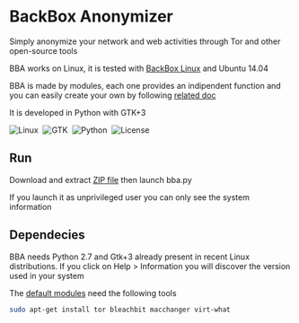 BackBox Anonymizer
==============

Simply anonymize your network and web activities through Tor and other open-source tools <br />

BBA works on Linux, it is tested with [BackBox Linux](https://www.backbox.org) and Ubuntu 14.04 <br />

BBA is made by modules, each one provides an indipendent function and you can easily create your own by following [related doc](doc/Modules.md/making-a-new-module)<br />

It is developed in Python with GTK+3

![Linux](http://img.shields.io/badge/OS-Linux-blue.svg)&nbsp; 
![GTK](http://img.shields.io/badge/GUI-GTK+3-yellow.svg)&nbsp; 
![Python](http://img.shields.io/badge/Language-Python-green.svg)&nbsp; 
![License](http://img.shields.io/badge/License-GNU_GPL_2.0-red.svg)&nbsp; 

Run
--------------
Download and extract [ZIP file](https://github.com/4nto/bba/archive/master.zip) then launch bba.py

If you launch it as unprivileged user you can only see the system information 

Dependecies
--------------
BBA needs Python 2.7 and Gtk+3 already present in recent Linux distributions. If you click on Help > Information you will discover the version used in your system <br />

The [default modules](doc/Modules.md#default-modules) need the following tools

```sh
sudo apt-get install tor bleachbit macchanger virt-what 
```

